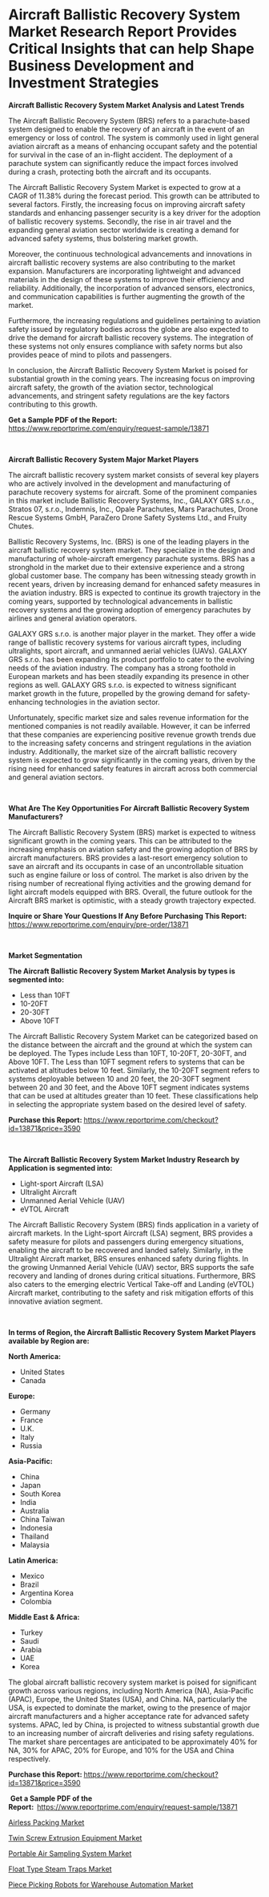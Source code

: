<p><h1>Aircraft Ballistic Recovery System Market Research Report Provides Critical Insights that can help Shape Business Development and Investment Strategies</h1></p><p><strong>Aircraft Ballistic Recovery System Market Analysis and Latest Trends</strong></p>
<p><p>The Aircraft Ballistic Recovery System (BRS) refers to a parachute-based system designed to enable the recovery of an aircraft in the event of an emergency or loss of control. The system is commonly used in light general aviation aircraft as a means of enhancing occupant safety and the potential for survival in the case of an in-flight accident. The deployment of a parachute system can significantly reduce the impact forces involved during a crash, protecting both the aircraft and its occupants.</p><p>The Aircraft Ballistic Recovery System Market is expected to grow at a CAGR of 11.38% during the forecast period. This growth can be attributed to several factors. Firstly, the increasing focus on improving aircraft safety standards and enhancing passenger security is a key driver for the adoption of ballistic recovery systems. Secondly, the rise in air travel and the expanding general aviation sector worldwide is creating a demand for advanced safety systems, thus bolstering market growth.</p><p>Moreover, the continuous technological advancements and innovations in aircraft ballistic recovery systems are also contributing to the market expansion. Manufacturers are incorporating lightweight and advanced materials in the design of these systems to improve their efficiency and reliability. Additionally, the incorporation of advanced sensors, electronics, and communication capabilities is further augmenting the growth of the market.</p><p>Furthermore, the increasing regulations and guidelines pertaining to aviation safety issued by regulatory bodies across the globe are also expected to drive the demand for aircraft ballistic recovery systems. The integration of these systems not only ensures compliance with safety norms but also provides peace of mind to pilots and passengers.</p><p>In conclusion, the Aircraft Ballistic Recovery System Market is poised for substantial growth in the coming years. The increasing focus on improving aircraft safety, the growth of the aviation sector, technological advancements, and stringent safety regulations are the key factors contributing to this growth.</p></p>
<p><strong>Get a Sample PDF of the Report:&nbsp;</strong> <a href="https://www.reportprime.com/enquiry/request-sample/13871">https://www.reportprime.com/enquiry/request-sample/13871</a></p>
<p>&nbsp;</p>
<p><strong>Aircraft Ballistic Recovery System Major Market Players</strong></p>
<p><p>The aircraft ballistic recovery system market consists of several key players who are actively involved in the development and manufacturing of parachute recovery systems for aircraft. Some of the prominent companies in this market include Ballistic Recovery Systems, Inc., GALAXY GRS s.r.o., Stratos 07, s.r.o., Indemnis, Inc., Opale Parachutes, Mars Parachutes, Drone Rescue Systems GmbH, ParaZero Drone Safety Systems Ltd., and Fruity Chutes.</p><p>Ballistic Recovery Systems, Inc. (BRS) is one of the leading players in the aircraft ballistic recovery system market. They specialize in the design and manufacturing of whole-aircraft emergency parachute systems. BRS has a stronghold in the market due to their extensive experience and a strong global customer base. The company has been witnessing steady growth in recent years, driven by increasing demand for enhanced safety measures in the aviation industry. BRS is expected to continue its growth trajectory in the coming years, supported by technological advancements in ballistic recovery systems and the growing adoption of emergency parachutes by airlines and general aviation operators.</p><p>GALAXY GRS s.r.o. is another major player in the market. They offer a wide range of ballistic recovery systems for various aircraft types, including ultralights, sport aircraft, and unmanned aerial vehicles (UAVs). GALAXY GRS s.r.o. has been expanding its product portfolio to cater to the evolving needs of the aviation industry. The company has a strong foothold in European markets and has been steadily expanding its presence in other regions as well. GALAXY GRS s.r.o. is expected to witness significant market growth in the future, propelled by the growing demand for safety-enhancing technologies in the aviation sector.</p><p>Unfortunately, specific market size and sales revenue information for the mentioned companies is not readily available. However, it can be inferred that these companies are experiencing positive revenue growth trends due to the increasing safety concerns and stringent regulations in the aviation industry. Additionally, the market size of the aircraft ballistic recovery system is expected to grow significantly in the coming years, driven by the rising need for enhanced safety features in aircraft across both commercial and general aviation sectors.</p></p>
<p>&nbsp;</p>
<p><strong>What Are The Key Opportunities For Aircraft Ballistic Recovery System Manufacturers?</strong></p>
<p><p>The Aircraft Ballistic Recovery System (BRS) market is expected to witness significant growth in the coming years. This can be attributed to the increasing emphasis on aviation safety and the growing adoption of BRS by aircraft manufacturers. BRS provides a last-resort emergency solution to save an aircraft and its occupants in case of an uncontrollable situation such as engine failure or loss of control. The market is also driven by the rising number of recreational flying activities and the growing demand for light aircraft models equipped with BRS. Overall, the future outlook for the Aircraft BRS market is optimistic, with a steady growth trajectory expected.</p></p>
<p><strong>Inquire or Share Your Questions If Any Before Purchasing This Report:</strong> <a href="https://www.reportprime.com/enquiry/pre-order/13871">https://www.reportprime.com/enquiry/pre-order/13871</a></p>
<p>&nbsp;</p>
<p><strong>Market Segmentation</strong></p>
<p><strong>The Aircraft Ballistic Recovery System Market Analysis by types is segmented into:</strong></p>
<p><ul><li>Less than 10FT</li><li>10-20FT</li><li>20-30FT</li><li>Above 10FT</li></ul></p>
<p><p>The Aircraft Ballistic Recovery System Market can be categorized based on the distance between the aircraft and the ground at which the system can be deployed. The Types include Less than 10FT, 10-20FT, 20-30FT, and Above 10FT. The Less than 10FT segment refers to systems that can be activated at altitudes below 10 feet. Similarly, the 10-20FT segment refers to systems deployable between 10 and 20 feet, the 20-30FT segment between 20 and 30 feet, and the Above 10FT segment indicates systems that can be used at altitudes greater than 10 feet. These classifications help in selecting the appropriate system based on the desired level of safety.</p></p>
<p><strong>Purchase this Report:&nbsp;</strong><a href="https://www.reportprime.com/checkout?id=13871&price=3590">https://www.reportprime.com/checkout?id=13871&price=3590</a></p>
<p>&nbsp;</p>
<p><strong>The Aircraft Ballistic Recovery System Market Industry Research by Application is segmented into:</strong></p>
<p><ul><li>Light-sport Aircraft (LSA)</li><li>Ultralight Aircraft</li><li>Unmanned Aerial Vehicle (UAV)</li><li>eVTOL Aircraft</li></ul></p>
<p><p>The Aircraft Ballistic Recovery System (BRS) finds application in a variety of aircraft markets. In the Light-sport Aircraft (LSA) segment, BRS provides a safety measure for pilots and passengers during emergency situations, enabling the aircraft to be recovered and landed safely. Similarly, in the Ultralight Aircraft market, BRS ensures enhanced safety during flights. In the growing Unmanned Aerial Vehicle (UAV) sector, BRS supports the safe recovery and landing of drones during critical situations. Furthermore, BRS also caters to the emerging electric Vertical Take-off and Landing (eVTOL) Aircraft market, contributing to the safety and risk mitigation efforts of this innovative aviation segment.</p></p>
<p>&nbsp;</p>
<p><strong>In terms of Region, the Aircraft Ballistic Recovery System Market Players available by Region are:</strong></p>
<p>
    <p> <strong> North America: </strong>
        <ul>
            <li>United States</li>
            <li>Canada</li>
        </ul>
        </p> 
    <p> <strong> Europe: </strong>
        <ul>
            <li>Germany</li>
            <li>France</li>
            <li>U.K.</li>
            <li>Italy</li>
            <li>Russia</li>
        </ul>
        </p> 
    <p> <strong> Asia-Pacific: </strong>
        <ul>
            <li>China</li>
            <li>Japan</li>
            <li>South Korea</li>
            <li>India</li>
            <li>Australia</li>
            <li>China Taiwan</li>
            <li>Indonesia</li>
            <li>Thailand</li>
            <li>Malaysia</li>
        </ul>
        </p> 
    <p> <strong> Latin America: </strong>
        <ul>
            <li>Mexico</li>
            <li>Brazil</li>
            <li>Argentina Korea</li>
            <li>Colombia</li>
        </ul>
        </p> 
    <p> <strong> Middle East & Africa: </strong>
        <ul>
            <li>Turkey</li>
            <li>Saudi</li>
            <li>Arabia</li>
            <li>UAE</li>
            <li>Korea</li>
        </ul>
    </p>
    </p>
<p><p>The global aircraft ballistic recovery system market is poised for significant growth across various regions, including North America (NA), Asia-Pacific (APAC), Europe, the United States (USA), and China. NA, particularly the USA, is expected to dominate the market, owing to the presence of major aircraft manufacturers and a higher acceptance rate for advanced safety systems. APAC, led by China, is projected to witness substantial growth due to an increasing number of aircraft deliveries and rising safety regulations. The market share percentages are anticipated to be approximately 40% for NA, 30% for APAC, 20% for Europe, and 10% for the USA and China respectively.</p></p>
<p><strong>Purchase this Report: </strong><a href="https://www.reportprime.com/checkout?id=13871&price=3590">https://www.reportprime.com/checkout?id=13871&price=3590</a></p>
<p>&nbsp;<strong>Get a Sample PDF of the Report:&nbsp;&nbsp;</strong><a href="https://www.reportprime.com/enquiry/request-sample/13871">https://www.reportprime.com/enquiry/request-sample/13871</a></p>
<p><strong></strong></p>
<p><p><a href="https://www.linkedin.com/pulse/airless-packing-market-growth-trends-covid-19-impact-forecasts-atp6c?trackingId=3oOfegCBT2yAIOtnf2xtbg%3D%3D">Airless Packing Market</a></p><p><a href="https://www.linkedin.com/pulse/twin-screw-extrusion-equipment-market-size-share-amp-trends-pgefe?trackingId=SZs9VGLzS16wVXJQHOY0JQ%3D%3D">Twin Screw Extrusion Equipment Market</a></p><p><a href="https://medium.com/@winonaboehm2023/portable-air-sampling-system-market-trends-and-market-analysis-forecasted-for-period-2023-2030-b1af3e68550e">Portable Air Sampling System Market</a></p><p><a href="https://www.linkedin.com/pulse/float-type-steam-traps-market-offer-valuable-insights-size-idokc?trackingId=lp5OHhXtRhyzKj%2BO7okcMw%3D%3D">Float Type Steam Traps Market</a></p><p><a href="https://medium.com/@winonaboehm2023/piece-picking-robots-for-warehouse-automation-market-insight-market-trends-growth-forecasted-f1a7db945714">Piece Picking Robots for Warehouse Automation Market</a></p></p>